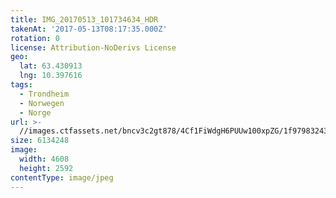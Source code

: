 ```yaml
---
title: IMG_20170513_101734634_HDR
takenAt: '2017-05-13T08:17:35.000Z'
rotation: 0
license: Attribution-NoDerivs License
geo:
  lat: 63.430913
  lng: 10.397616
tags:
  - Trondheim
  - Norwegen
  - Norge
url: >-
  //images.ctfassets.net/bncv3c2gt878/4Cf1FiWdgH6PUUw100xpZG/1f9798324362aad7b28cf408439b3f68/img_20170513_101734634_hdr_33841041223_o
size: 6134248
image:
  width: 4608
  height: 2592
contentType: image/jpeg
---
```


